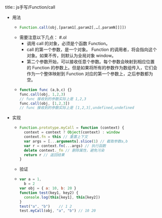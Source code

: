 title:: js手写/Function/call

- 用法
	- ```js
	  Function.call(obj,[param1[,param2[,…[,paramN]]]])
	  ```
	- 需要注意以下几点： #.ol
		- 调用 call 的对象，必须是个函数 Function。
		- call 的第一个参数，是一个对象。 Function 的调用者，将会指向这个对象。如果不传，则默认为全局对象 window。
		- 第二个参数开始，可以接收任意个参数。每个参数会映射到相应位置的 Function 的参数上。但是如果将所有的参数作为数组传入，它们会作为一个整体映射到 Function 对应的第一个参数上，之后参数都为空。
	- ```js
	  function func (a,b,c) {}
	  func.call(obj, 1,2,3)
	  // func 接收到的参数实际上是 1,2,3
	  func.call(obj, [1,2,3])
	  // func 接收到的参数实际上是 [1,2,3],undefined,undefined
	  ```
- 实现
	- ```js
	  Function.prototype.myCall = function (context) {
	    context = context ? Object(context) : window
	    context.fn = this // 重置上下文
	    var args = [...arguments].slice(1) // 截取参数a,b
	    var r = context.fn(...args) // 执行函数
	    delete context._fn // 删除属性，避免污染
	    return r // 返回结果
	  }
	  ```
	- 验证
	- ```js
	  var a = 1,
	    b = 2
	  var obj = { a: 10, b: 20 }
	  function test(key1, key2) {
	    console.log(this[key1], this[key2])
	  }
	  test("a", "b") 	// 1 2 
	  test.myCall(obj, "a", "b") // 10 20
	  ```